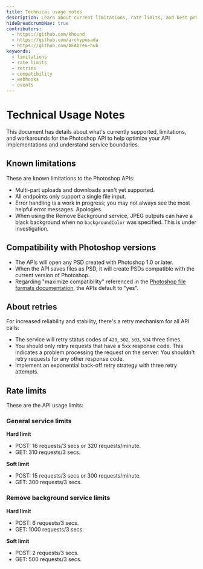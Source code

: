 ```yaml
---
title: Technical usage notes
description: Learn about current limitations, rate limits, and best practices for implementing the Photoshop API.
hideBreadcrumbNav: true
contributors:
  - https://github.com/khound
  - https://github.com/archyposada
  - https://github.com/AEAbreu-hub
keywords:
  - limitations
  - rate limits
  - retries
  - compatibility
  - webhooks
  - events
---
```


# Technical Usage Notes

This document has details about what's currently supported, limitations, and workarounds
 for the Photoshop API to help optimize your API implementations and understand service boundaries.

## Known limitations

These are known limitations to the Photoshop APIs:

- Multi-part uploads and downloads aren't yet supported.
- All endpoints only support a single file input.
- Error handling is a work in progress; you may not always see the most helpful error messages. Apologies.
- When using the Remove Background service, JPEG outputs can have a black background when no `backgroundColor` was specified. This is under investigation.

## Compatibility with Photoshop versions

- The APIs will open any PSD created with Photoshop 1.0 or later.
- When the API saves files as PSD, it will create PSDs compatible with the current version of Photoshop.
- Regarding "maximize compatibility" referenced in the [Photoshop file formats documentation][1], the APIs default to "yes".
  
## About retries

For increased reliability and stability, there's a retry mechanism for all API calls:

- The service will retry status codes of `429`, `502`, `503`, `504` three times.
- You should only retry requests that have a 5xx response code. This indicates a problem processing the request on the server. You shouldn't retry requests for any other response code.
- Implement an exponential back-off retry strategy with three retry attempts.

## Rate limits

These are the API usage limits:

### General service limits

**Hard limit**

- POST: 16 requests/3 secs or 320 requests/minute.
- GET: 310 requests/3 secs.

**Soft limit**

- POST: 15 requests/3 secs or 300 requests/minute.
- GET: 300 requests/3 secs.

### Remove background service limits

**Hard limit**

- POST: 6 requests/3 secs.
- GET: 1000 requests/3 secs.

**Soft limit**

- POST: 2 requests/3 secs.
- GET: 500 requests/3 secs.

<!-- Links -->
[1]: https://helpx.adobe.com/photoshop/using/file-formats.html#maximize_compatibility_for_psd_and_psb_files
[2]: /guides/code_sample/index.md#generate-remove-background-result-as-photoshop-path
